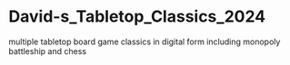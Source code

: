 # David-s_Tabletop_Classics_2024
multiple tabletop board game classics in digital form including monopoly battleship and chess
